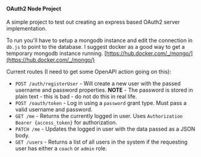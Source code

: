 #### OAuth2 Node Project

A simple project to test out creating an express based OAuth2 server implementation.

To run you'll have to setup a mongodb instance and edit the connection in `db.js` to point to the database. I suggest docker as a good way to get a temporary mongodb instance running. [https://hub.docker.com/_/mongo/](https://hub.docker.com/_/mongo/)

Current routes (I need to get some OpenAPI action going on this):

- `POST /auth/registerUser` - Will create a new user with the passed username and password properties. **NOTE** - The password is stored in plain text - this is bad - do not do this in real life.
- `POST /oauth/token` - Log in using a `password` grant type. Must pass a valid username and password.
- `GET /me` - Returns the currently logged in user. Uses `Authorization Bearer {access_token}` for authorization.
- `PATCH /me` - Updates the logged in user with the data passed as a JSON body.
- `GET /users` - Returns a list of all users in the system if the requesting user has either a `coach` or `admin` role.